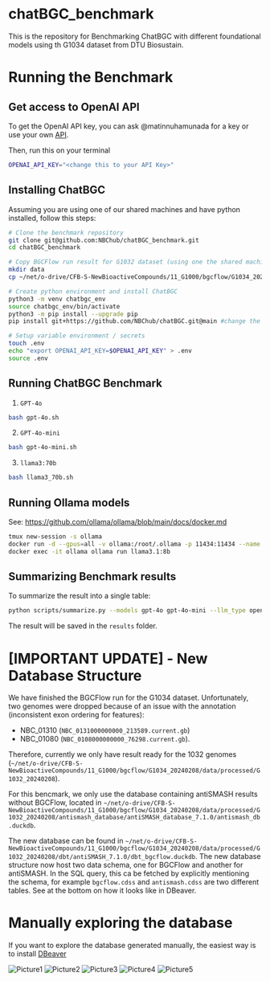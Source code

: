 # chatBGC_benchmark

This is the repository for Benchmarking ChatBGC with different foundational models using th G1034 dataset from DTU Biosustain.

# Running the Benchmark
## Get access to OpenAI API
To get the OpenAI API key, you can ask @matinnuhamunada for a key or use your own [API](https://platform.openai.com/api-keys).

Then, run this on your terminal
```bash
OPENAI_API_KEY="<change this to your API Key>"
```

## Installing ChatBGC
Assuming you are using one of our shared machines and have python installed, follow this steps:
```bash
# Clone the benchmark repository
git clone git@github.com:NBChub/chatBGC_benchmark.git
cd chatBGC_benchmark

# Copy BGCFlow run result for G1032 dataset (using one the shared machine at the NPGM DTU Biosustain)
mkdir data
cp ~/net/o-drive/CFB-S-NewBioactiveCompounds/11_G1000/bgcflow/G1034_20240208/data/processed/G1032_20240208/antismash_database/antiSMASH_database_7.1.0/antismash_db.duckdb data/antismash_db.duckdb -n

# Create python environment and install ChatBGC
python3 -m venv chatbgc_env
source chatbgc_env/bin/activate
python3 -m pip install --upgrade pip
pip install git+https://github.com/NBChub/chatBGC.git@main #change the version accordingly

# Setup variable environment / secrets
touch .env
echo "export OPENAI_API_KEY=$OPENAI_API_KEY" > .env
source .env
```
## Running ChatBGC Benchmark

1. `GPT-4o`
```bash
bash gpt-4o.sh
```

2. `GPT-4o-mini`
```bash
bash gpt-4o-mini.sh
```

3. `llama3:70b`
```bash
bash llama3_70b.sh
```

## Running Ollama models
See: https://github.com/ollama/ollama/blob/main/docs/docker.md

```bash
tmux new-session -s ollama
docker run -d --gpus=all -v ollama:/root/.ollama -p 11434:11434 --name ollama ollama/ollama
docker exec -it ollama ollama run llama3.1:8b
```

## Summarizing Benchmark results
To summarize the result into a single table:
```bash
python scripts/summarize.py --models gpt-4o gpt-4o-mini --llm_type openai_chat --chatbgc_version 0.2.0 --benchmark_version bde51dc
```

The result will be saved in the `results` folder.

# [IMPORTANT UPDATE] - New Database Structure
We have finished the BGCFlow run for the G1034 dataset. Unfortunately, two genomes were dropped because of an issue with the annotation (inconsistent exon ordering for features):
- NBC_01310 (`NBC_0131000000000_213589.current.gb`)
- NBC_01080 (`NBC_0108000000000_76298.current.gb`).

Therefore, currently we only have result ready for the 1032 genomes (`~/net/o-drive/CFB-S-NewBioactiveCompounds/11_G1000/bgcflow/G1034_20240208/data/processed/G1032_20240208`).

For this bencmark, we only use the database containing antiSMASH results without BGCFlow, located in `~/net/o-drive/CFB-S-NewBioactiveCompounds/11_G1000/bgcflow/G1034_20240208/data/processed/G1032_20240208/antismash_database/antiSMASH_database_7.1.0/antismash_db.duckdb`. 

The new database can be found in `~/net/o-drive/CFB-S-NewBioactiveCompounds/11_G1000/bgcflow/G1034_20240208/data/processed/G1032_20240208/dbt/antiSMASH_7.1.0/dbt_bgcflow.duckdb`. The new database structure now host two data schema, one for BGCFlow and another for antiSMASH. In the SQL query, this ca be fetched by explicitly mentioning the schema, for example `bgcflow.cdss` and `antismash.cdss` are two different tables. See at the bottom on how it looks like in DBeaver.

# Manually exploring the database
If you want to explore the database generated manually, the easiest way is to install [DBeaver](https://dbeaver.io/download/)

![Picture1](https://github.com/user-attachments/assets/158d6c4b-d990-431d-a77e-c14f408bf5c9)
![Picture2](https://github.com/user-attachments/assets/a553bfa7-10b5-4b72-a208-61e4e0044710)
![Picture3](https://github.com/user-attachments/assets/7dc78e6e-c721-4d39-a346-b22e78138598)
![Picture4](https://github.com/user-attachments/assets/e7bc65e8-9774-4154-aa07-532821891f27)
![Picture5](https://github.com/user-attachments/assets/06803f82-505c-4625-b1fa-c44fc84d759b)
